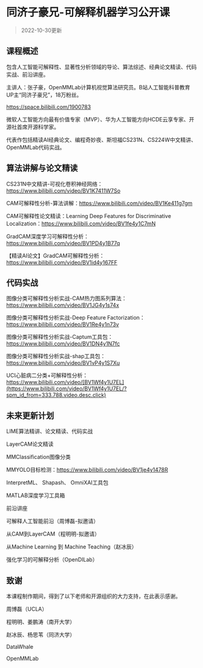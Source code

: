 # 同济子豪兄-可解释机器学习公开课

> 2022-10-30更新

## 课程概述

包含人工智能可解释性、显著性分析领域的导论、算法综述、经典论文精读、代码实战、前沿讲座。 

主讲人：张子豪，OpenMMLab计算机视觉算法研究员。B站人工智能科普教育UP主“同济子豪兄”，18万粉丝。

https://space.bilibili.com/1900783

微软人工智能方向最有价值专家（MVP）、华为人工智能方向HCDE云享专家、开源社首席开源科学家。

代表作包括精读AI经典论文、编程奇妙夜、斯坦福CS231N、CS224W中文精讲、OpenMMLab代码实战。

## 算法讲解与论文精读

CS231N中文精讲-可视化卷积神经网络：https://www.bilibili.com/video/BV1K7411W7So

CAM可解释性分析-算法讲解：https://www.bilibili.com/video/BV1Ke411g7gm

CAM可解释性论文精读：Learning Deep Features for Discriminative Localization：https://www.bilibili.com/video/BV1fe4y1C7mN

GradCAM深度学习可解释性分析：https://www.bilibili.com/video/BV1PD4y1B77q

【精读AI论文】GradCAM可解释性分析：https://www.bilibili.com/video/BV1id4y167FF

## 代码实战

图像分类可解释性分析实战-CAM热力图系列算法：https://www.bilibili.com/video/BV1JG4y1s74x

图像分类可解释性分析实战-Deep Feature Factorization：https://www.bilibili.com/video/BV1Re4y1n73v

图像分类可解释性分析实战-Captum工具包：https://www.bilibili.com/video/BV1DN4y1N7fc

图像分类可解释性分析实战-shap工具包：https://www.bilibili.com/video/BV1vP4y1S7Xu

UCI心脏病二分类+可解释性分析：https://www.bilibili.com/video/[BV1Wf4y1U7EL](https://www.bilibili.com/video/BV1Wf4y1U7EL/?spm_id_from=333.788.video.desc.click)

## 未来更新计划

LIME算法精讲、论文精读、代码实战

LayerCAM论文精读

MMClassification图像分类

MMYOLO目标检测：https://www.bilibili.com/video/BV1je4y1478R

InterpretML、 Shapash、 OmniXAI工具包

MATLAB深度学习工具箱



前沿讲座

可解释人工智能前沿（周博磊-拟邀请）

从CAM到LayerCAM（程明明-拟邀请）

从Machine Learning 到 Machine Teaching（赵冰辰）

强化学习的可解释分析（OpenDILab）

## 致谢

本课程制作期间，得到了以下老师和开源组织的大力支持，在此表示感谢。

周博磊（UCLA）

程明明、姜鹏涛（南开大学）

赵冰辰、杨思苇（同济大学）

DataWhale

OpenMMLab

